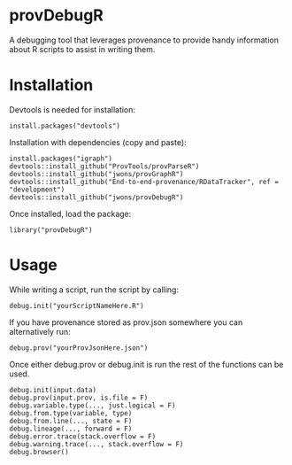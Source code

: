 # provDebugR

A debugging tool that leverages provenance to provide handy information about R scripts to assist in writing them.

# Installation
Devtools is needed for installation:
```{r}
install.packages("devtools")
```
Installation with dependencies (copy and paste):
```{r}
install.packages("igraph")
devtools::install_github("ProvTools/provParseR")
devtools::install_github("jwons/provGraphR")
devtools::install_github("End-to-end-provenance/RDataTracker", ref = "development")
devtools::install_github("jwons/provDebugR")
```
Once installed, load the package:
```{r}
library("provDebugR")
```

# Usage
While writing a script, run the script by calling:
```{r}
debug.init("yourScriptNameHere.R")
```
If you have provenance stored as prov.json somewhere you can alternatively run:
```{r}
debug.prov("yourProvJsonHere.json")
```

Once either debug.prov or debug.init is run the rest of the functions can be used. 

```{r}
debug.init(input.data)
debug.prov(input.prov, is.file = F)
debug.variable.type(..., just.logical = F)
debug.from.type(variable, type)
debug.from.line(..., state = F) 
debug.lineage(..., forward = F) 
debug.error.trace(stack.overflow = F)
debug.warning.trace(..., stack.overflow = F) 
debug.browser()
```
